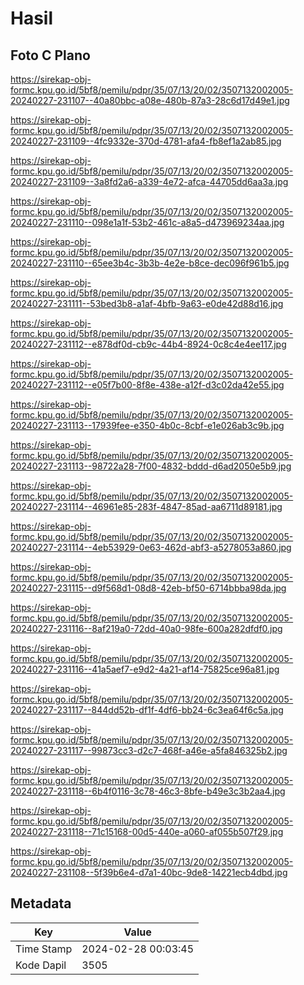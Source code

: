 # Hasil

## Foto C Plano

https://sirekap-obj-formc.kpu.go.id/5bf8/pemilu/pdpr/35/07/13/20/02/3507132002005-20240227-231107--40a80bbc-a08e-480b-87a3-28c6d17d49e1.jpg

https://sirekap-obj-formc.kpu.go.id/5bf8/pemilu/pdpr/35/07/13/20/02/3507132002005-20240227-231109--4fc9332e-370d-4781-afa4-fb8ef1a2ab85.jpg

https://sirekap-obj-formc.kpu.go.id/5bf8/pemilu/pdpr/35/07/13/20/02/3507132002005-20240227-231109--3a8fd2a6-a339-4e72-afca-44705dd6aa3a.jpg

https://sirekap-obj-formc.kpu.go.id/5bf8/pemilu/pdpr/35/07/13/20/02/3507132002005-20240227-231110--098e1a1f-53b2-461c-a8a5-d473969234aa.jpg

https://sirekap-obj-formc.kpu.go.id/5bf8/pemilu/pdpr/35/07/13/20/02/3507132002005-20240227-231110--65ee3b4c-3b3b-4e2e-b8ce-dec096f961b5.jpg

https://sirekap-obj-formc.kpu.go.id/5bf8/pemilu/pdpr/35/07/13/20/02/3507132002005-20240227-231111--53bed3b8-a1af-4bfb-9a63-e0de42d88d16.jpg

https://sirekap-obj-formc.kpu.go.id/5bf8/pemilu/pdpr/35/07/13/20/02/3507132002005-20240227-231112--e878df0d-cb9c-44b4-8924-0c8c4e4ee117.jpg

https://sirekap-obj-formc.kpu.go.id/5bf8/pemilu/pdpr/35/07/13/20/02/3507132002005-20240227-231112--e05f7b00-8f8e-438e-a12f-d3c02da42e55.jpg

https://sirekap-obj-formc.kpu.go.id/5bf8/pemilu/pdpr/35/07/13/20/02/3507132002005-20240227-231113--17939fee-e350-4b0c-8cbf-e1e026ab3c9b.jpg

https://sirekap-obj-formc.kpu.go.id/5bf8/pemilu/pdpr/35/07/13/20/02/3507132002005-20240227-231113--98722a28-7f00-4832-bddd-d6ad2050e5b9.jpg

https://sirekap-obj-formc.kpu.go.id/5bf8/pemilu/pdpr/35/07/13/20/02/3507132002005-20240227-231114--46961e85-283f-4847-85ad-aa6711d89181.jpg

https://sirekap-obj-formc.kpu.go.id/5bf8/pemilu/pdpr/35/07/13/20/02/3507132002005-20240227-231114--4eb53929-0e63-462d-abf3-a5278053a860.jpg

https://sirekap-obj-formc.kpu.go.id/5bf8/pemilu/pdpr/35/07/13/20/02/3507132002005-20240227-231115--d9f568d1-08d8-42eb-bf50-6714bbba98da.jpg

https://sirekap-obj-formc.kpu.go.id/5bf8/pemilu/pdpr/35/07/13/20/02/3507132002005-20240227-231116--8af219a0-72dd-40a0-98fe-600a282dfdf0.jpg

https://sirekap-obj-formc.kpu.go.id/5bf8/pemilu/pdpr/35/07/13/20/02/3507132002005-20240227-231116--41a5aef7-e9d2-4a21-af14-75825ce96a81.jpg

https://sirekap-obj-formc.kpu.go.id/5bf8/pemilu/pdpr/35/07/13/20/02/3507132002005-20240227-231117--844dd52b-df1f-4df6-bb24-6c3ea64f6c5a.jpg

https://sirekap-obj-formc.kpu.go.id/5bf8/pemilu/pdpr/35/07/13/20/02/3507132002005-20240227-231117--99873cc3-d2c7-468f-a46e-a5fa846325b2.jpg

https://sirekap-obj-formc.kpu.go.id/5bf8/pemilu/pdpr/35/07/13/20/02/3507132002005-20240227-231118--6b4f0116-3c78-46c3-8bfe-b49e3c3b2aa4.jpg

https://sirekap-obj-formc.kpu.go.id/5bf8/pemilu/pdpr/35/07/13/20/02/3507132002005-20240227-231118--71c15168-00d5-440e-a060-af055b507f29.jpg

https://sirekap-obj-formc.kpu.go.id/5bf8/pemilu/pdpr/35/07/13/20/02/3507132002005-20240227-231108--5f39b6e4-d7a1-40bc-9de8-14221ecb4dbd.jpg


## Metadata

| Key        | Value               |
| ---------- | ------------------- |
| Time Stamp | 2024-02-28 00:03:45 |
| Kode Dapil | 3505                |



